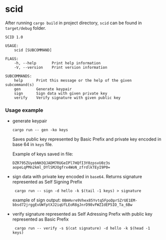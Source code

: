 # scid

After running `cargo build` in project directory, `scid` can be found in `target/debug` folder.

```
SCID 1.0

USAGE:
    scid [SUBCOMMAND]

FLAGS:
    -h, --help       Print help information
    -V, --version    Print version information

SUBCOMMANDS:
    help      Print this message or the help of the given subcommand(s)
    gen       Generate keypair
    sign      Sign data with given private key
    verify    Verify signature with given public key
```

### Usage example

* generate keypair

	```cargo run -- gen -ko keys```

  Saves public key represented by Basic Prefix and private key encoded in base 64 in `keys` file.

  Example of keys saved in file:
  ```
  DZR795ZUyebNH3QJADM7RUGeIPl7HQfI3Y0zpsvU0z3s
  aopeLqPMn2kml_DYlSMJOgfrx4WoN_zfrdlkTEyI9P0=
  ```

* sign data with private key encoded in `base64`. Returns signature represented as Self Signing Prefix

	``` cargo run -- sign -d hello -k $(tail -1 keys) > signature```
  
	example of sign output: 
	`
	0BmHvre9Vhex85Yvtq5FpoDprSZrUE1EM-bbsd72jrggEvUWfptXJ2iqUfLEoR8gJnrD98vFWZIdEP5IO_Ta_6Bw
	`

* verify signature represented as Self Adressing Prefix with public key represented as Basic Prefix

	``` cargo run -- verify -s $(cat signature) -d hello -k $(head -1 keys)```
